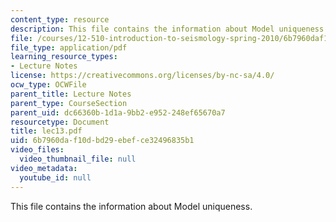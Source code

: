 ```yaml
---
content_type: resource
description: This file contains the information about Model uniqueness.
file: /courses/12-510-introduction-to-seismology-spring-2010/6b7960daf10dbd29ebefce32496835b1_lec13.pdf
file_type: application/pdf
learning_resource_types:
- Lecture Notes
license: https://creativecommons.org/licenses/by-nc-sa/4.0/
ocw_type: OCWFile
parent_title: Lecture Notes
parent_type: CourseSection
parent_uid: dc66360b-1d1a-9bb2-e952-248ef65670a7
resourcetype: Document
title: lec13.pdf
uid: 6b7960da-f10d-bd29-ebef-ce32496835b1
video_files:
  video_thumbnail_file: null
video_metadata:
  youtube_id: null
---
```

This file contains the information about Model uniqueness.